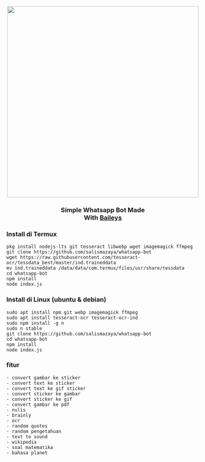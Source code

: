 <p align="center">
  <img src="https://i.postimg.cc/4Zz0WjN0/IMG-20210202-071517-319.jpg" width=500/>
</p>

<div align="center"><h3>Simple Whatsapp Bot Made <br>With <a href="https://github.com/adiwajshing/Baileys">Baileys</a></h3></div> 

### Install di Termux
````
pkg install nodejs-lts git tesseract libwebp wget imagemagick ffmpeg
git clone https://github.com/salismazaya/whatsapp-bot
wget https://raw.githubusercontent.com/tesseract-ocr/tessdata_best/master/ind.traineddata
mv ind.traineddata /data/data/com.termux/files/usr/share/tessdata 
cd whatsapp-bot
npm install
node index.js
````

### Install di Linux (ubuntu & debian)
```
sudo apt install npm git webp imagemagick ffmpeg
sudo apt install tesseract-ocr tesseract-ocr-ind
sudo npm install -g n
sudo n stable
git clone https://github.com/salismazaya/whatsapp-bot
cd whatsapp-bot
npm install
node index.js
```

### fitur
```
- convert gambar ke sticker
- convert text ke sticker
- convert text ke gif sticker
- convert sticker ke gambar
- convert sticker ke gif
- convert gambar ke pdf
- nulis
- brainly
- ocr
- random quotes
- random pengetahuan
- text to sound
- wikipedia
- soal matematika
- bahasa planet
```
